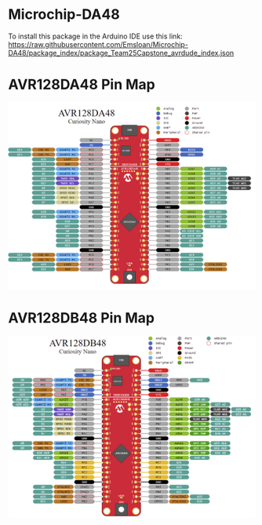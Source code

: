 # Microchip-DA48
To install this package in the Arduino IDE use this link:
https://raw.githubusercontent.com/Emsloan/Microchip-DA48/package_index/package_Team25Capstone_avrdude_index.json


# AVR128DA48 Pin Map
![AVR128DA48](AVR128DA48_pin_map.png "AVR128DA48")


# AVR128DB48 Pin Map
![AVR128DB48](AVR128DB48_pin_map.png "AVR128DB48")
